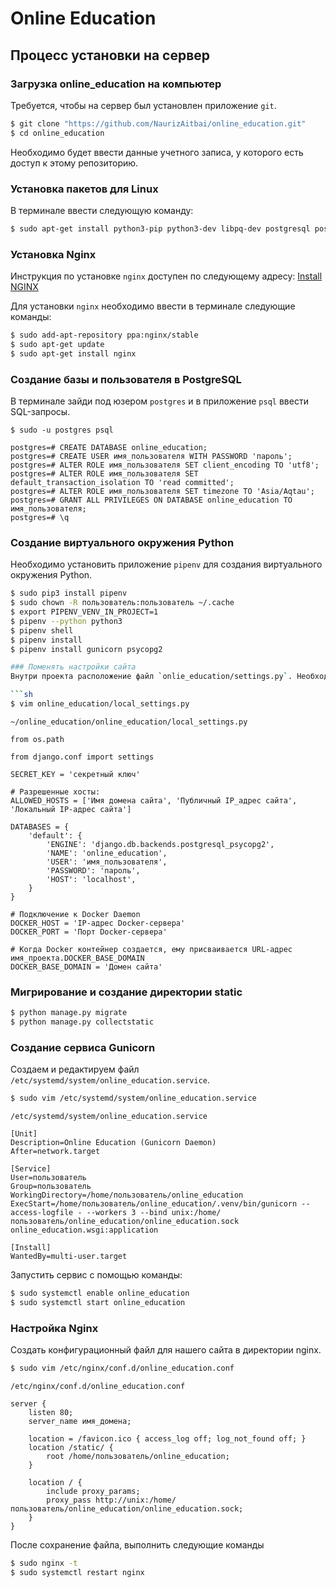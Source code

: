 # Online Education

## Процесс установки на сервер

### Загрузка online_education на компьютер
Требуется, чтобы на сервер был установлен приложение `git`.

```sh
$ git clone "https://github.com/NaurizAitbai/online_education.git"
$ cd online_education
```
Необходимо будет ввести данные учетного записа, у которого есть доступ к этому репозиторию.

### Установка пакетов для Linux
В терминале ввести следующую команду:

```sh
$ sudo apt-get install python3-pip python3-dev libpq-dev postgresql postgresql-contrib nginx
```

### Установка Nginx
Инструкция по установке `nginx` доступен по следующему адресу: [Install NGINX](https://www.nginx.com/resources/wiki/start/topics/tutorials/install/)

Для установки `nginx` необходимо ввести в терминале следующие команды:

```sh
$ sudo add-apt-repository ppa:nginx/stable
$ sudo apt-get update
$ sudo apt-get install nginx
```

### Создание базы и пользователя в PostgreSQL
В терминале зайди под юзером `postgres` и в приложение `psql` ввести SQL-запросы.

```
$ sudo -u postgres psql

postgres=# CREATE DATABASE online_education;
postgres=# CREATE USER имя_пользователя WITH PASSWORD 'пароль';
postgres=# ALTER ROLE имя_пользователя SET client_encoding TO 'utf8';
postgres=# ALTER ROLE имя_пользователя SET default_transaction_isolation TO 'read committed';
postgres=# ALTER ROLE имя_пользователя SET timezone TO 'Asia/Aqtau';
postgres=# GRANT ALL PRIVILEGES ON DATABASE online_education TO имя_пользователя;
postgres=# \q
```

### Создание виртуального окружения Python
Необходимо установить приложение `pipenv` для создания виртуального окружения Python.

```sh
$ sudo pip3 install pipenv
$ sudo chown -R пользователь:пользователь ~/.cache
$ export PIPENV_VENV_IN_PROJECT=1
$ pipenv --python python3
$ pipenv shell
$ pipenv install
$ pipenv install gunicorn psycopg2

### Поменять настройки сайта
Внутри проекта расположение файл `onlie_education/settings.py`. Необходимо рядом с ним создать файл `local_settings.py`, и редактировать этот файл:

```sh
$ vim online_education/local_settings.py
```
`~/online_education/online_education/local_settings.py`
```
from os.path

from django.conf import settings

SECRET_KEY = 'секретный ключ'

# Разрешенные хосты:
ALLOWED_HOSTS = ['Имя домена сайта', 'Публичный IP_адрес сайта', 'Локальный IP-адрес сайта']

DATABASES = {
    'default': {
        'ENGINE': 'django.db.backends.postgresql_psycopg2',
        'NAME': 'online_education',
        'USER': 'имя_пользователя',
        'PASSWORD': 'пароль',
        'HOST': 'localhost',
    }
}

# Подключение к Docker Daemon
DOCKER_HOST = 'IP-адрес Docker-сервера'
DOCKER_PORT = 'Порт Docker-сервера'

# Когда Docker контейнер создается, ему присваивается URL-адрес имя_проекта.DOCKER_BASE_DOMAIN
DOCKER_BASE_DOMAIN = 'Домен сайта'
```

### Мигрирование и создание директории static
```sh
$ python manage.py migrate
$ python manage.py collectstatic
```

### Создание сервиса Gunicorn
Создаем и редактируем файл `/etc/systemd/system/online_education.service`.
```sh
$ sudo vim /etc/systemd/system/online_education.service
```

`/etc/systemd/system/online_education.service`
```
[Unit]
Description=Online Education (Gunicorn Daemon)
After=network.target

[Service]
User=пользователь
Group=пользователь
WorkingDirectory=/home/пользователь/online_education
ExecStart=/home/пользователь/online_education/.venv/bin/gunicorn --access-logfile - --workers 3 --bind unix:/home/пользователь/online_education/online_education.sock online_education.wsgi:application

[Install]
WantedBy=multi-user.target
```

Запустить сервис с помощью команды:
```sh
$ sudo systemctl enable online_education
$ sudo systemctl start online_education
```

### Настройка Nginx
Создать конфигурационный файл для нашего сайта в директории nginx.
```sh
$ sudo vim /etc/nginx/conf.d/online_education.conf
```

`/etc/nginx/conf.d/online_education.conf`
```
server {
    listen 80;
    server_name имя_домена;
    
    location = /favicon.ico { access_log off; log_not_found off; }
    location /static/ {
        root /home/пользователь/online_education;
    }
    
    location / {
        include proxy_params;
        proxy_pass http://unix:/home/пользователь/online_education/online_education.sock;
    }
}
```

После сохранение файла, выполнить следующие команды
```sh
$ sudo nginx -t
$ sudo systemctl restart nginx
```

